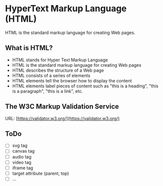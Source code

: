 # HyperText Markup Language (HTML)

HTML is the standard markup language for creating Web pages.

## What is HTML?

- HTML stands for Hyper Text Markup Language
- HTML is the standard markup language for creating Web pages
- HTML describes the structure of a Web page
- HTML consists of a series of elements
- HTML elements tell the browser how to display the content
- HTML elements label pieces of content such as "this is a heading", "this is a paragraph", "this is a link", etc.

## The W3C Markup Validation Service

URL: [https://validator.w3.org/](https://validator.w3.org/)

## ToDo

- [ ] svg tag
- [ ] canvas tag
- [ ] audio tag
- [ ] video tag
- [ ] iframe tag
- [ ] target attribute (parent, top)
- [ ] ...
